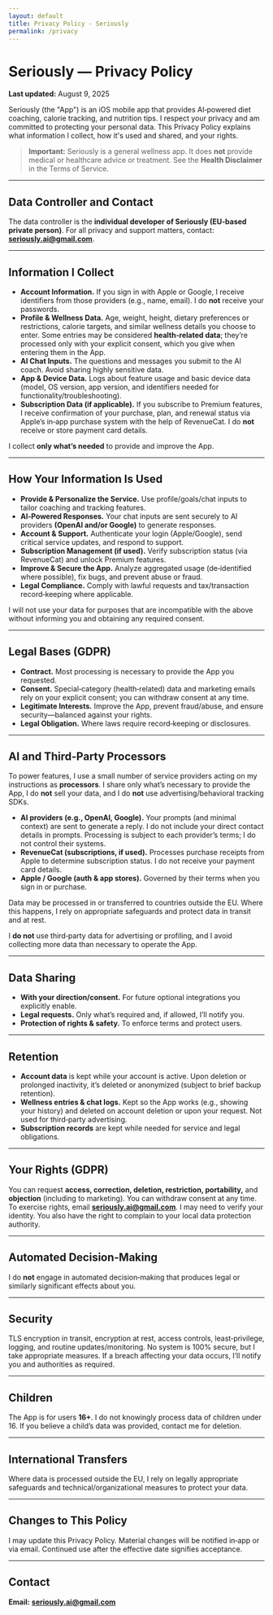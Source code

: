 ```yaml
---
layout: default
title: Privacy Policy - Seriously
permalink: /privacy
---
```


# Seriously — Privacy Policy

**Last updated:** August 9, 2025

Seriously (the "App") is an iOS mobile app that provides AI‑powered diet coaching, calorie tracking, and nutrition tips. I respect your privacy and am committed to protecting your personal data. This Privacy Policy explains what information I collect, how it's used and shared, and your rights.

> **Important:** Seriously is a general wellness app. It does **not** provide medical or healthcare advice or treatment. See the **Health Disclaimer** in the Terms of Service.

---

## Data Controller and Contact

The data controller is the **individual developer of Seriously (EU‑based private person)**. For all privacy and support matters, contact: **[seriously.ai@gmail.com](mailto\:seriously.ai@gmail.com)**.

---

## Information I Collect

- **Account Information.** If you sign in with Apple or Google, I receive identifiers from those providers (e.g., name, email). I do **not** receive your passwords.
- **Profile & Wellness Data.** Age, weight, height, dietary preferences or restrictions, calorie targets, and similar wellness details you choose to enter. Some entries may be considered **health‑related data**; they’re processed only with your explicit consent, which you give when entering them in the App.
- **AI Chat Inputs.** The questions and messages you submit to the AI coach. Avoid sharing highly sensitive data.
- **App & Device Data.** Logs about feature usage and basic device data (model, OS version, app version, and identifiers needed for functionality/troubleshooting).
- **Subscription Data (if applicable).** If you subscribe to Premium features, I receive confirmation of your purchase, plan, and renewal status via Apple’s in‑app purchase system with the help of RevenueCat. I do **not** receive or store payment card details.

I collect **only what’s needed** to provide and improve the App.

---

## How Your Information Is Used

- **Provide & Personalize the Service.** Use profile/goals/chat inputs to tailor coaching and tracking features.
- **AI‑Powered Responses.** Your chat inputs are sent securely to AI providers **(OpenAI and/or Google)** to generate responses.
- **Account & Support.** Authenticate your login (Apple/Google), send critical service updates, and respond to support.
- **Subscription Management (if used).** Verify subscription status (via RevenueCat) and unlock Premium features.
- **Improve & Secure the App.** Analyze aggregated usage (de‑identified where possible), fix bugs, and prevent abuse or fraud.
- **Legal Compliance.** Comply with lawful requests and tax/transaction record‑keeping where applicable.

I will not use your data for purposes that are incompatible with the above without informing you and obtaining any required consent.

---

## Legal Bases (GDPR)

- **Contract.** Most processing is necessary to provide the App you requested.
- **Consent.** Special‑category (health‑related) data and marketing emails rely on your explicit consent; you can withdraw consent at any time.
- **Legitimate Interests.** Improve the App, prevent fraud/abuse, and ensure security—balanced against your rights.
- **Legal Obligation.** Where laws require record‑keeping or disclosures.

---

## AI and Third‑Party Processors

To power features, I use a small number of service providers acting on my instructions as **processors**. I share only what’s necessary to provide the App, I do **not** sell your data, and I do **not** use advertising/behavioral tracking SDKs.

- **AI providers (e.g., OpenAI, Google).** Your prompts (and minimal context) are sent to generate a reply. I do not include your direct contact details in prompts. Processing is subject to each provider’s terms; I do not control their systems.
- **RevenueCat (subscriptions, if used).** Processes purchase receipts from Apple to determine subscription status. I do not receive your payment card details.
- **Apple / Google (auth & app stores).** Governed by their terms when you sign in or purchase.

Data may be processed in or transferred to countries outside the EU. Where this happens, I rely on appropriate safeguards and protect data in transit and at rest.

I **do not** use third‑party data for advertising or profiling, and I avoid collecting more data than necessary to operate the App.

---

## Data Sharing

- **With your direction/consent.** For future optional integrations you explicitly enable.
- **Legal requests.** Only what’s required and, if allowed, I’ll notify you.
- **Protection of rights & safety.** To enforce terms and protect users.

---

## Retention

- **Account data** is kept while your account is active. Upon deletion or prolonged inactivity, it’s deleted or anonymized (subject to brief backup retention).
- **Wellness entries & chat logs.** Kept so the App works (e.g., showing your history) and deleted on account deletion or upon your request. Not used for third‑party advertising.
- **Subscription records** are kept while needed for service and legal obligations.

---

## Your Rights (GDPR)

You can request **access, correction, deletion, restriction, portability,** and **objection** (including to marketing). You can withdraw consent at any time. To exercise rights, email **[seriously.ai@gmail.com](mailto\:seriously.ai@gmail.com)**. I may need to verify your identity. You also have the right to complain to your local data protection authority.

---

## Automated Decision‑Making

I do **not** engage in automated decision‑making that produces legal or similarly significant effects about you.

---

## Security

TLS encryption in transit, encryption at rest, access controls, least‑privilege, logging, and routine updates/monitoring. No system is 100% secure, but I take appropriate measures. If a breach affecting your data occurs, I’ll notify you and authorities as required.

---

## Children

The App is for users **16+**. I do not knowingly process data of children under 16. If you believe a child’s data was provided, contact me for deletion.

---

## International Transfers

Where data is processed outside the EU, I rely on legally appropriate safeguards and technical/organizational measures to protect your data.

---

## Changes to This Policy

I may update this Privacy Policy. Material changes will be notified in‑app or via email. Continued use after the effective date signifies acceptance.

---

## Contact

**Email:** **[seriously.ai@gmail.com](mailto\:seriously.ai@gmail.com)**
